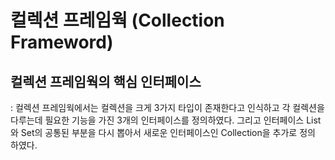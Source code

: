 # 컬렉션 프레임웍 (Collection Frameword)
## 컬렉션 프레임웍의 핵심 인터페이스
:	컬렉션 프레임웍에서는 컬렉션을 크게 3가지 타입이 존재한다고 인식하고 각 컬렉션을 다루는데 필요한 기능을 가진 3개의 인터페이스를 정의하였다. 그리고 인터페이스 List 와 Set의 공통된 부분을 다시 뽑아서 새로운 인터페이스인 Collection을 추가로 정의 하였다.  